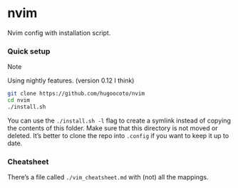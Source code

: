 # nvim

Nvim config with installation script.

### Quick setup

> [!NOTE] 
> Using nightly features. (version 0.12 I think)

```sh 
git clone https://github.com/hugoocoto/nvim 
cd nvim 
./install.sh 
```

You can use the `./install.sh -l` flag to create a symlink instead of copying
the contents of this folder. Make sure that this directory is not moved or
deleted. It’s better to clone the repo into `.config` if you want to keep it up
to date.

### Cheatsheet

There’s a file called `./vim_cheatsheet.md` with (not) all the mappings.
